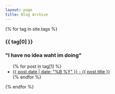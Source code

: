 ```yaml
---
layout: page
title: Blog Archive
---
```


{% for tag in site.tags %}
  <h3>{{ tag[0] }}</h3>
  <h3>"I have no idea waht im doing"</h3>
  <ul>
    {% for post in tag[1] %}
      <li><a href="{{ post.url }}">{{ post.date | date: "%B %Y" }} - {{ post.title }}</a></li>
    {% endfor %}
  </ul>
{% endfor %}